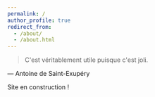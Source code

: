 ```yaml
---
permalink: /
author_profile: true
redirect_from: 
  - /about/
  - /about.html
---
```


> C'est véritablement utile puisque c'est joli.

— Antoine de Saint-Exupéry

Site en construction !